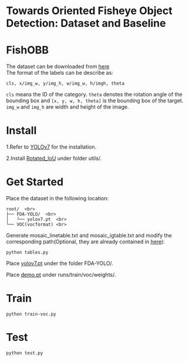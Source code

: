 Towards Oriented Fisheye Object Detection: Dataset and Baseline
===

FishOBB
===
The dataset can be downloaded from [here](https://pan.baidu.com/s/1NaTZuoIslkxCGQQTKQsQRA?pwd=yndg)<br>
The format of the labels can be describe as: <br>
```
cls, x/img_w, y/img_h, w/img_w, h/imgh, theta
```
`cls` means the ID of the category. `theta` denotes the rotation angle of the bounding box and `[x, y, w, h, theta]` is the bounding box of the target. `img_w` and `img_h` are width and height of the image.

Install
===
1.Refer to [YOLOv7](https://github.com/WongKinYiu/yolov7) for the installation.

2.Install [Rotated_IoU](https://github.com/lilanxiao/Rotated_IoU) under folder utils/.

Get Started
===

Place the dataset in the following location:<br>
```
root/  <br>
├── FDA-YOLO/  <br>
│   └── yolov7.pt  <br>
└── VOC(vocformat) <br>
```
Generate mosaic_linetable.txt and mosaic_igtable.txt and modify the corresponding path(Optional, they are already contained in [here](https://pan.baidu.com/s/1NaTZuoIslkxCGQQTKQsQRA?pwd=yndg)): <br>
```
python tables.py
```

Place [yolov7.pt](https://github.com/WongKinYiu/yolov7/releases/download/v0.1/yolov7.pt) under the folder FDA-YOLO/. <br>

Place [demo.pt](https://pan.baidu.com/s/1PykpLVPb0aN_YsChi-_f5Q?pwd=rngf) under runs/train/voc/weights/. <br>

Train
===
```
python train-voc.py
```

Test
===
```
python test.py
```
